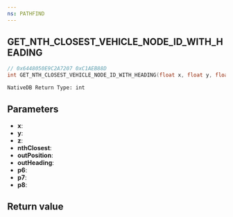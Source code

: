 ```yaml
---
ns: PATHFIND
---
```

## GET_NTH_CLOSEST_VEHICLE_NODE_ID_WITH_HEADING

```c
// 0x6448050E9C2A7207 0xC1AEB88D
int GET_NTH_CLOSEST_VEHICLE_NODE_ID_WITH_HEADING(float x, float y, float z, int nthClosest, Vector3* outPosition, cs_type(float) float* outHeading, Any p6, float p7, float p8);
```

```
NativeDB Return Type: int
```

## Parameters
* **x**: 
* **y**: 
* **z**: 
* **nthClosest**: 
* **outPosition**: 
* **outHeading**: 
* **p6**: 
* **p7**: 
* **p8**: 

## Return value
